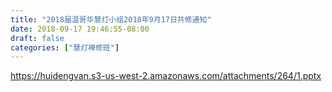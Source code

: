 ```yaml
---
title: "2018届温哥华慧灯小组2018年9月17日共修通知"
date: 2018-09-17 19:46:55-08:00
draft: false
categories: ["慧灯禅修班"]
---
```

https://huidengvan.s3-us-west-2.amazonaws.com/attachments/264/1.pptx
